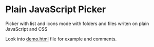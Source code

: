 # Plain JavaScript Picker
Picker with list and icons mode with folders and files writen on plain JavaScript and CSS

Look into <a href="https://github.com/jmas/picker/blob/master/demo.html">demo.html</a> file for example and comments.
